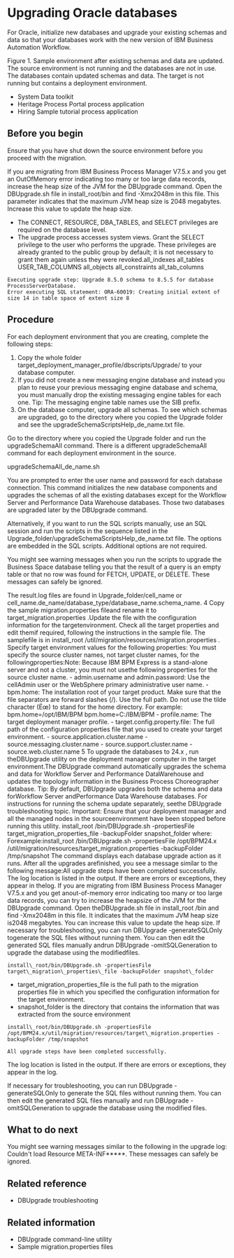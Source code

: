 # Upgrading Oracle databases

For Oracle, initialize new databases and upgrade
your existing schemas and data so that your databases work with the
new version of IBM Business Automation Workflow.

Figure 1. Sample environment after existing schemas and data are updated.
The source environment is not running and the databases are not in
use. The databases contain updated schemas and data. The target is
not running but contains a deployment environment.

<!-- image -->

<!-- image -->

- System Data toolkit
- Heritage Process Portal process
application
- Hiring Sample tutorial process application

## Before you begin

Ensure that you have shut down the source
environment before you proceed with the migration.

If
you are migrating from IBM Business Process Manager
 V7.5.x
and you get an OutOfMemory error indicating too many or too large
data records, increase the heap size of the JVM for the DBUpgrade command.
Open the DBUpgrade.sh file in install\_root/bin and
find -Xmx2048m in this file. This parameter indicates
that the maximum JVM heap size is 2048 megabytes. Increase this value
to update the heap size.

- The CONNECT, RESOURCE, DBA\_TABLES, and SELECT privileges are required on the database
level.
- The upgrade process accesses system views. Grant the SELECT privilege to the user who performs
the upgrade. These privileges are already granted to the public group by default; it is not
necessary to grant them again unless they were revoked.all\_indexes
all\_tables
USER\_TAB\_COLUMNS
all\_objects
all\_constraints
all\_tab\_columns

```
Executing upgrade step: Upgrade 8.5.0 schema to 8.5.5 for database ProcessServerDatabase.
Error executing SQL statement: ORA-60019: Creating initial extent of size 14 in table space of extent size 8
```

## Procedure

For each deployment environment that
you are creating, complete the following steps:

1. Copy the whole folder target\_deployment\_manager\_profile/dbscripts/Upgrade/ to
your database computer.
2. If you did not create a new messaging
engine database and instead you plan to reuse your previous messaging
engine database and schema, you must manually drop the existing messaging
engine tables for each one.
 Tip: The messaging engine table names use the SIB prefix.
3. On the database computer, upgrade all schemas. To see which schemas
are upgraded, go to the directory where you copied the Upgrade folder and see
the upgradeSchemaScriptsHelp\_de\_name.txt file.

Go to the directory where you copied the Upgrade folder and run the
upgradeSchemaAll command. There is a different
upgradeSchemaAll command for each deployment environment in the source.

upgradeSchemaAll\_de\_name.sh

You are prompted to enter the user name and password for each database
connection. This command initializes the new database components and upgrades the schemas of all the
existing databases except for the Workflow Server
and Performance Data Warehouse databases. Those two databases are upgraded later by the
DBUpgrade command.

Alternatively, if you want to run the SQL scripts manually, use an SQL session and run the
scripts in the sequence listed in the
Upgrade\_folder/upgradeSchemaScriptsHelp\_de\_name.txt
file. The options are embedded in the SQL scripts. Additional options are not required.

You might see warning messages when you run the scripts to upgrade the Business Space database
telling you that the result of a query is an empty table or that no row was found for FETCH, UPDATE,
or DELETE. These messages can safely be ignored.

The result.log files are found in
Upgrade\_folder/cell\_name or
cell\_name.de\_name/database\_type/database\_name.schema\_name.
4 Copy the sample migration.properties fileand rename it to target\_migration.properties .Update the file with the configuration information for the targetenvironment. Check all the target properties and edit themif required, following the instructions in the sample file. The samplefile is in install\_root /util/migration/resources/migration.properties . Specify target environment values for the following properties: You must specify the source cluster names, not target cluster names, for the followingproperties:Note: Because IBM BPM Express is a stand-alone server and not a cluster, you must not usethe following properties for the source cluster name.
    - admin.username and admin.password: Use the cellAdmin
user or the WebSphere primary administrative user name.
    - bpm.home: The installation root of your target product. Make sure that the
file separators are forward slashes (/). Use the full path. Do not use the tilde character (Ëœ) to
stand for the home directory. For example:
bpm.home=/opt/IBM/BPM
bpm.home=C:/IBM/BPM
    - profile.name: The target deployment manager profile.
    - target.config.property.file: The full path of the configuration properties
file that you used to create your target environment.
    - source.application.cluster.name
    - source.messaging.cluster.name
    - source.support.cluster.name
    - source.web.cluster.name
5 To upgrade the databases to 24.x , run theDBUpgrade utility on the deployment manager computer in the target environment.The DBUpgrade command automatically upgrades the schema and data for Workflow Server and Performance DataWarehouse and updates the topology information in the Business Process Choreographer database. Tip: By default, DBUpgrade upgrades both the schema and data forWorkflow Server andPerformance Data Warehouse databases. For instructions for running the schema update separately, seethe DBUpgrade troubleshooting topic. Important: Ensure that your deployment manager and all the managed nodes in the sourceenvironment have been stopped before running this utility. install\_root /bin/DBUpgrade.sh -propertiesFile target\_migration\_properties\_file -backupFolder snapshot\_folder where: Forexample:install\_root /bin/DBUpgrade.sh -propertiesFile /opt/BPM24.x /util/migration/resources/target\_migration.properties -backupFolder /tmp/snapshot The command displays each database upgrade action as it runs. After all the upgrades arefinished, you see a message similar to the following message:All upgrade steps have been completed successfully. The log location is listed in the output. If there are errors or exceptions, they appear in thelog. If you are migrating from IBM Business Process Manager V7.5.x and you get anout-of-memory error indicating too many or too large data records, you can try to increase the heapsize of the JVM for the DBUpgrade command. Open theDBUpgrade.sh file in install\_root /bin and find -Xmx2048m in this file. It indicates that the maximum JVM heap size is2048 megabytes. You can increase this value to update the heap size. If necessary for troubleshooting, you can run DBUpgrade -generateSQLOnly togenerate the SQL files without running them. You can then edit the generated SQL files manually andrun DBUpgrade -omitSQLGeneration to upgrade the database using the modifiedfiles.

```
install\_root/bin/DBUpgrade.sh -propertiesFile target\_migration\_properties\_file -backupFolder snapshot\_folder
```

- target\_migration\_properties\_file is the full path to the
migration properties file in which you specified the configuration information for the target
environment.
- snapshot\_folder is the directory that contains the information that was
extracted from the source environment

```
install\_root/bin/DBUpgrade.sh -propertiesFile /opt/BPM24.x/util/migration/resources/target\_migration.properties -backupFolder /tmp/snapshot
```

```
All upgrade steps have been completed successfully.
```

The log location is listed in the output. If there are errors or exceptions, they appear in the
log.

If necessary for troubleshooting, you can run DBUpgrade -generateSQLOnly to
generate the SQL files without running them. You can then edit the generated SQL files manually and
run DBUpgrade -omitSQLGeneration to upgrade the database using the modified
files.

## What to do next

You might see warning
messages similar to the following in the upgrade log: Couldn't
load Resource META-INF*****. These messages can safely be
ignored.

## Related reference

- DBUpgrade troubleshooting

## Related information

- DBUpgrade command-line utility
- Sample migration.properties files